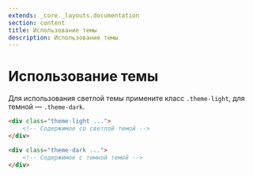 ```yaml
---
extends: _core._layouts.documentation
section: content
title: Использование темы
description: Использование темы
---
```


# Использование темы

Для использования светлой темы примените класс `.theme-light`, для темной — `.theme-dark`.

```html
<div class="theme-light ...">
    <!-- Содержимое со светлой темой -->
</div>

<div class="theme-dark ...">
    <!-- Содержимое с темной темой -->
</div>
```
